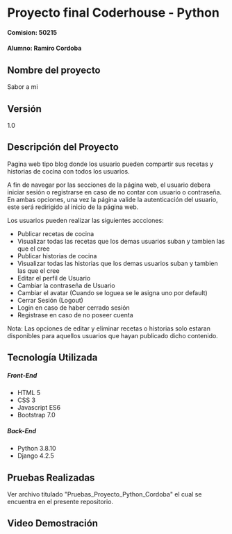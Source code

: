# Proyecto final Coderhouse - Python

#### Comision: 50215

#### Alumno: Ramiro Cordoba

## Nombre del proyecto

Sabor a mi

## Versión

1.0

## Descripción del Proyecto

Pagina web tipo blog donde los usuario pueden compartir sus recetas y historias de cocina con todos los usuarios.

A fin de navegar por las secciones de la página web, el usuario debera iniciar sesión o registrarse en caso de no contar con usuario o contraseña. En ambas opciones, una vez la página valide la autenticación del usuario, este será redirigido al inicio de la página web.

Los usuarios pueden realizar las siguientes accciones:

- Publicar recetas de cocina
- Visualizar todas las recetas que los demas usuarios suban y tambien las que el cree
- Publicar historias de cocina
- Visualizar todas las historias que los demas usuarios suban y tambien las que el cree
- Editar el perfil de Usuario
- Cambiar la contraseña de Usuario
- Cambiar el avatar (Cuando se loguea se le asigna uno por default)
- Cerrar Sesión (Logout)
- Login en caso de haber cerrado sesión
- Registrase en caso de no poseer cuenta

Nota: Las opciones de editar y eliminar recetas o historias solo estaran disponibles para aquellos usuarios que hayan publicado dicho contenido.

## Tecnología Utilizada

##### Front-End

- HTML 5
- CSS 3
- Javascript ES6
- Bootstrap 7.0

##### Back-End

- Python 3.8.10
- Django 4.2.5

## Pruebas Realizadas

Ver archivo titulado "Pruebas_Proyecto_Python_Cordoba" el cual se encuentra en el presente repositorio.

## Video Demostración
